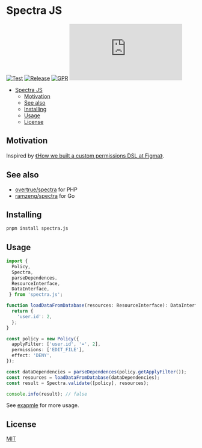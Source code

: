 # Spectra JS

[![Test](https://github.com/palmcivet/spectra.js/actions/workflows/test.yml/badge.svg)](.github/workflows/test.yml) [![Release](https://github.com/palmcivet/spectra.js/actions/workflows/release.yml/badge.svg)](.github/workflows/release.yml) [![GPR](https://img.shields.io/npm/v/spectra.js.svg)](https://www.npmjs.com/package/spectra.js) ![License](https://img.shields.io/github/license/palmcivet/spectra.js)

- [Spectra JS](#spectra-js)
  - [Motivation](#motivation)
  - [See also](#see-also)
  - [Installing](#installing)
  - [Usage](#usage)
  - [License](#license)

## Motivation

Inspired by [《How we built a custom permissions DSL at Figma》](https://www.figma.com/blog/how-we-rolled-out-our-own-permissions-dsl-at-figma).

## See also

- [overtrue/spectra](https://github.com/overtrue/spectra) for PHP
- [ramzeng/spectra](https://github.com/ramzeng/spectra) for Go

## Installing

```bash
pnpm install spectra.js
```

## Usage

```ts
import {
  Policy,
  Spectra,
  parseDependences,
  ResourceInterface,
  DataInterface,
 } from 'spectra.js';

function loadDataFromDatabase(resources: ResourceInterface): DataInterface {
  return {
    'user.id': 2,
  };
}

const policy = new Policy({
  applyFilter: ['user.id', '=', 2],
  permissions: ['EDIT_FILE'],
  effect: 'DENY',
});

const dataDependencies = parseDependences(policy.getApplyFilter());
const resources = loadDataFromDatabase(dataDependencies);
const result = Spectra.validate([policy], resources);

console.info(result); // false
```

See [exapmle](./example/) for more usage.

## License

[MIT](./LICENSE)
